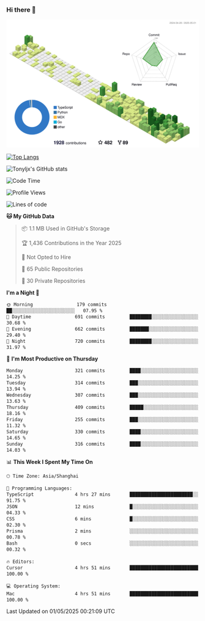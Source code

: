 ### Hi there 👋

![](./profile-3d-contrib/profile-green-animate.svg)

 

[![Top Langs](https://github-readme-stats.vercel.app/api/top-langs/?username=tonyljx)](https://github.com/anuraghazra/github-readme-stats)

![Tonyljx's GitHub stats](https://github-readme-stats.vercel.app/api?username=tonyljx&theme=default&show_icons=true)

 

<!--START_SECTION:waka-->
![Code Time](http://img.shields.io/badge/Code%20Time-1%2C289%20hrs%2059%20mins-blue)

![Profile Views](http://img.shields.io/badge/Profile%20Views-2-blue)

![Lines of code](https://img.shields.io/badge/From%20Hello%20World%20I%27ve%20Written-1.2%20million%20lines%20of%20code-blue)

**🐱 My GitHub Data** 

> 📦 1.1 MB Used in GitHub's Storage 
 > 
> 🏆 1,436 Contributions in the Year 2025
 > 
> 🚫 Not Opted to Hire
 > 
> 📜 65 Public Repositories 
 > 
> 🔑 30 Private Repositories 
 > 
**I'm a Night 🦉** 

```text
🌞 Morning                179 commits         ██░░░░░░░░░░░░░░░░░░░░░░░   07.95 % 
🌆 Daytime                691 commits         ████████░░░░░░░░░░░░░░░░░   30.68 % 
🌃 Evening                662 commits         ███████░░░░░░░░░░░░░░░░░░   29.40 % 
🌙 Night                  720 commits         ████████░░░░░░░░░░░░░░░░░   31.97 % 
```
📅 **I'm Most Productive on Thursday** 

```text
Monday                   321 commits         ████░░░░░░░░░░░░░░░░░░░░░   14.25 % 
Tuesday                  314 commits         ███░░░░░░░░░░░░░░░░░░░░░░   13.94 % 
Wednesday                307 commits         ███░░░░░░░░░░░░░░░░░░░░░░   13.63 % 
Thursday                 409 commits         █████░░░░░░░░░░░░░░░░░░░░   18.16 % 
Friday                   255 commits         ███░░░░░░░░░░░░░░░░░░░░░░   11.32 % 
Saturday                 330 commits         ████░░░░░░░░░░░░░░░░░░░░░   14.65 % 
Sunday                   316 commits         ████░░░░░░░░░░░░░░░░░░░░░   14.03 % 
```


📊 **This Week I Spent My Time On** 

```text
🕑︎ Time Zone: Asia/Shanghai

💬 Programming Languages: 
TypeScript               4 hrs 27 mins       ███████████████████████░░   91.75 % 
JSON                     12 mins             █░░░░░░░░░░░░░░░░░░░░░░░░   04.33 % 
CSS                      6 mins              █░░░░░░░░░░░░░░░░░░░░░░░░   02.30 % 
Prisma                   2 mins              ░░░░░░░░░░░░░░░░░░░░░░░░░   00.78 % 
Bash                     0 secs              ░░░░░░░░░░░░░░░░░░░░░░░░░   00.32 % 

🔥 Editors: 
Cursor                   4 hrs 51 mins       █████████████████████████   100.00 % 

💻 Operating System: 
Mac                      4 hrs 51 mins       █████████████████████████   100.00 % 
```


 Last Updated on 01/05/2025 00:21:09 UTC
<!--END_SECTION:waka-->
